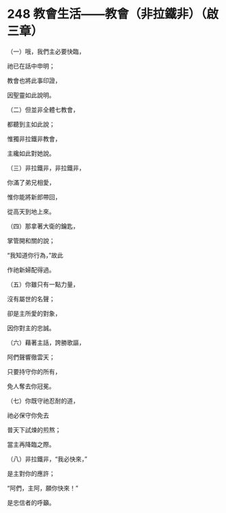 # 248 教會生活——教會（非拉鐵非）（啟三章）

（一）哦，我們主必要快臨，

祂已在話中申明；

教會也將此事印證，

因聖靈如此說明。

（二）但並非全體七教會，

都聽到主如此說；

惟獨非拉鐵非教會，

主纔如此對她說。

（三）非拉鐵非，非拉鐵非，

你滿了弟兄相愛，

惟你能將新郎帶回，

從高天到地上來。

（四）那拿著大衛的鑰匙，

掌管開和關的說；

“我知道你行為，”故此

作祂新婦配得過。

（五）你雖只有一點力量，

沒有屬世的名聲；

卻是主所愛的對象，

因你對主的忠誠。

（六）藉著主話，誇勝歌謳，

阿們聲響徹雲天；

只要持守你的所有，

免人奪去你冠冕。

（七）你既守祂忍耐的道，

祂必保守你免去

普天下試煉的煎熬；

當主再降臨之際。

（八）非拉鐵非，“我必快來，”

是主對你的應許；

“阿們，主阿，願你快來！”

是忠信者的呼籲。

